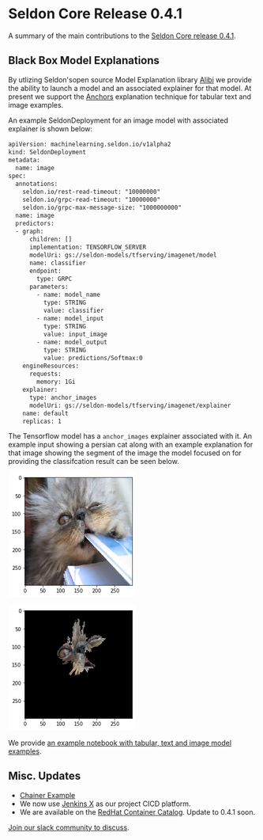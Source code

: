 # Seldon Core Release 0.4.1

A summary of the main contributions to the [Seldon Core release 0.4.1](https://github.com/SeldonIO/seldon-core/releases/tag/v0.4.1).

## Black Box Model Explanations

By utlizing Seldon'sopen source Model Explanation library [Alibi](https://github.com/SeldonIO/alibi) we provide the ability to launch a model and an associated explainer for that model. At present we support the [Anchors](https://homes.cs.washington.edu/~marcotcr/aaai18.pdf) explanation technique for tabular text and image examples.

An example SeldonDeployment for an image model with associated explainer is shown below:

```
apiVersion: machinelearning.seldon.io/v1alpha2
kind: SeldonDeployment
metadata:
  name: image
spec:
  annotations:
    seldon.io/rest-read-timeout: "10000000"
    seldon.io/grpc-read-timeout: "10000000"
    seldon.io/grpc-max-message-size: "1000000000"
  name: image
  predictors:
  - graph:
      children: []
      implementation: TENSORFLOW_SERVER
      modelUri: gs://seldon-models/tfserving/imagenet/model
      name: classifier
      endpoint:
        type: GRPC
      parameters:
        - name: model_name
          type: STRING
          value: classifier
        - name: model_input
          type: STRING
          value: input_image
        - name: model_output
          type: STRING
          value: predictions/Softmax:0
    engineResources:
      requests:
        memory: 1Gi
    explainer:
      type: anchor_images
      modelUri: gs://seldon-models/tfserving/imagenet/explainer
    name: default
    replicas: 1

```

The Tensorflow model has a `anchor_images` explainer associated with it. An example input showing a persian cat along with an example explanation for that image showing the segment of the image the model focused on for providing the classifcation result can be seen below.

![cat](../analytics/cat.png)

![cat-explanation](../analytics/cat_explanation.png)

We provide [an example notebook with tabular, text and image model examples](../examples/explainer_examples.html).

## Misc. Updates

 * [Chainer Example](../examples/chainer_mnist.html)
 * We now use [Jenkins X](https://jenkins.io/projects/jenkins-x/) as our project CICD platform.
 * We are available on the [RedHat Container Catalog](https://access.redhat.com/containers/?tab=overview#/registry.connect.redhat.com/seldonio/seldon-operator-0-4-0). Update to 0.4.1 soon.

[Join our slack community to discuss](https://join.slack.com/t/seldondev/shared_invite/enQtMzA2Mzk1Mzg0NjczLTJlNjQ1NTE5Y2MzMWIwMGUzYjNmZGFjZjUxODU5Y2EyMDY0M2U3ZmRiYTBkOTRjMzZhZjA4NjJkNDkxZTA2YmU).







